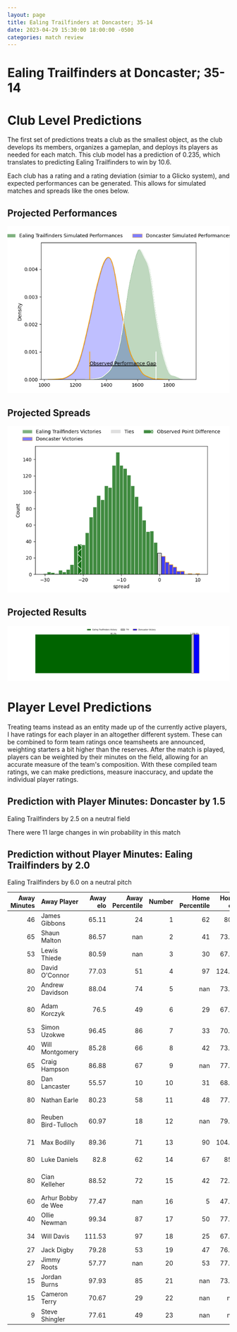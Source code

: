 ```yaml
---  
layout: page  
title: Ealing Trailfinders at Doncaster; 35-14  
date: 2023-04-29 15:30:00 18:00:00 -0500  
categories: match review  
---
```

# Ealing Trailfinders at Doncaster; 35-14

# Club Level Predictions


The first set of predictions treats a club as the smallest object, as the club develops its members, organizes a gameplan, and deploys its players as needed for each match. This club model has a prediction of 0.235, which translates to predicting Ealing Trailfinders to win by 10.6.

Each club has a rating and a rating deviation (simiar to a Glicko system), and expected performances can be generated. This allows for simulated matches and spreads like the ones below.
## Projected Performances


![Projected Performances](plots/performances_2023-04-29-Doncaster-EalingTrailfinders.png)
## Projected Spreads


![Projected Spreads](plots/spreads_2023-04-29-Doncaster-EalingTrailfinders.png)
## Projected Results


![Projected Results](plots/resultbar_2023-04-29-Doncaster-EalingTrailfinders.png)
# Player Level Predictions


Treating teams instead as an entity made up of the currently active players, I have ratings for each player in an altogether different system. These can be combined to form team ratings once teamsheets are announced, weighting starters a bit higher than the reserves. After the match is played, players can be weighted by their minutes on the field, allowing for an accurate measure of the team's composition. With these compiled team ratings, we can make predictions, measure inaccuracy, and update the individual player ratings.
## Prediction with Player Minutes: Doncaster by 1.5


Ealing Trailfinders by 2.5 on a neutral field

There were 11 large changes in win probability in this match
## Prediction without Player Minutes: Ealing Trailfinders by 2.0


Ealing Trailfinders by 6.0 on a neutral pitch



|   Away Minutes | Away Player         |   Away elo |   Away Percentile |   Number |   Home Percentile |   Home elo | Home Player              |   Home Minutes |
|---------------:|:--------------------|-----------:|------------------:|---------:|------------------:|-----------:|:-------------------------|---------------:|
|             46 | James Gibbons       |      65.11 |                24 |        1 |                62 |      80.7  | Kai Owen                 |             50 |
|             65 | Shaun Malton        |      86.57 |               nan |        2 |                41 |      73.38 | Will Holling             |             80 |
|             53 | Lewis Thiede        |      80.59 |               nan |        3 |                30 |      67.17 | Jake Armstrong           |             54 |
|             80 | David O'Connor      |      77.03 |                51 |        4 |                97 |     124.96 | Evan Mintern             |             65 |
|             20 | Andrew Davidson     |      88.04 |                74 |        5 |               nan |      73.59 | Ben Murphy               |             55 |
|             80 | Adam Korczyk        |      76.5  |                49 |        6 |                29 |      67.62 | Martin Sigren Molina     |             80 |
|             53 | Simon Uzokwe        |      96.45 |                86 |        7 |                33 |      70.66 | Sam Daly                 |             40 |
|             40 | Will Montgomery     |      85.28 |                66 |        8 |                42 |      73.58 | Thom Smith               |             80 |
|             65 | Craig Hampson       |      86.88 |                67 |        9 |               nan |      77.98 | Will Yarnell             |             80 |
|             80 | Dan Lancaster       |      55.57 |                10 |       10 |                31 |      68.97 | Billy McBryde            |             74 |
|             80 | Nathan Earle        |      80.23 |                58 |       11 |                48 |      77.82 | Robbie Smith             |             80 |
|             80 | Reuben Bird-Tulloch |      60.97 |                18 |       12 |               nan |      79.28 | Alexander Lloyd-Seed     |             80 |
|             71 | Max Bodilly         |      89.36 |                71 |       13 |                90 |     104.39 | Harry Davey              |             80 |
|             80 | Luke Daniels        |      82.8  |                62 |       14 |                67 |      85.3  | George Simpson           |             80 |
|             80 | Cian Kelleher       |      88.52 |                72 |       15 |                42 |      72.76 | Westleigh Alleyne Holden |             80 |
|             60 | Arhur Bobby de Wee  |      77.47 |               nan |       16 |                 5 |      47.71 | Jared Cardew             |             40 |
|             40 | Ollie Newman        |      99.34 |                87 |       17 |                50 |      77.74 | Jake Pope                |             30 |
|             34 | Will Davis          |     111.53 |                97 |       18 |                25 |      67.23 | Karl Garside             |             26 |
|             27 | Jack Digby          |      79.28 |                53 |       19 |                47 |      76.66 | John Kelly               |             25 |
|             27 | Jimmy Roots         |      57.77 |               nan |       20 |                53 |      77.92 | George Roberts           |             15 |
|             15 | Jordan Burns        |      97.93 |                85 |       21 |               nan |      73.41 | Thomas Parkin            |              6 |
|             15 | Cameron Terry       |      70.67 |                29 |       22 |               nan |     nan    | nan                      |            nan |
|              9 | Steve Shingler      |      77.61 |                49 |       23 |               nan |     nan    | nan                      |            nan |

